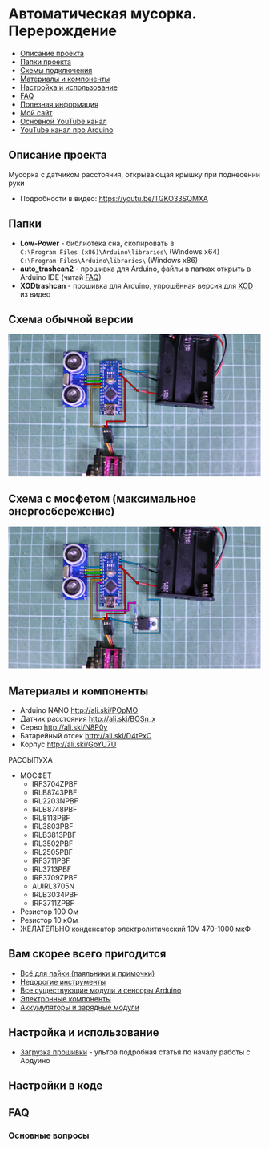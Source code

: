 
# Автоматическая мусорка. Перерождение
* [Описание проекта](#chapter-0)
* [Папки проекта](#chapter-1)
* [Схемы подключения](#chapter-2)
* [Материалы и компоненты](#chapter-3)
* [Настройка и использование](#chapter-4)
* [FAQ](#chapter-5)
* [Полезная информация](#chapter-6)
* [Мой сайт](http://alexgyver.ru/)
* [Основной YouTube канал](https://www.youtube.com/channel/UCgtAOyEQdAyjvm9ATCi_Aig?sub_confirmation=1)
* [YouTube канал про Arduino](https://www.youtube.com/channel/UC4axiS76D784-ofoTdo5zOA?sub_confirmation=1)

<a id="chapter-0"></a>
## Описание проекта
Мусорка с датчиком расстояния, открывающая крышку при поднесении руки
- Подробности в видео: https://youtu.be/TGKO33SQMXA

<a id="chapter-1"></a>
## Папки
- **Low-Power** - библиотека сна, скопировать в  
`C:\Program Files (x86)\Arduino\libraries\` (Windows x64)  
`C:\Program Files\Arduino\libraries\` (Windows x86)
- **auto_trashcan2** - прошивка для Arduino, файлы в папках открыть в Arduino IDE (читай [FAQ](#chapter-5))
- **XODtrashcan** - прошивка для Arduino, упрощённая версия для [XOD](https://goo.gl/teWUBm) из видео

<a id="chapter-2"></a>
## Схема обычной версии
![СХЕМА](https://github.com/AlexGyver/automaticTrashcan_v2/blob/master/scheme1.jpg)

## Схема с мосфетом (максимальное энергосбережение)
![СХЕМА](https://github.com/AlexGyver/automaticTrashcan_v2/blob/master/scheme2.jpg)

<a id="chapter-3"></a>
## Материалы и компоненты
* Arduino NANO http://ali.ski/POpMO
* Датчик расстояния http://ali.ski/BOSn_x
* Серво http://ali.ski/N8P0y
* Батарейный отсек http://ali.ski/D4tPxC
* Корпус http://ali.ski/GpYU7U

РАССЫПУХА
* МОСФЕТ 
  + IRF3704ZPBF
  + IRLB8743PBF
  + IRL2203NPBF
  + IRLB8748PBF
  + IRL8113PBF
  + IRL3803PBF
  + IRLB3813PBF
  + IRL3502PBF
  + IRL2505PBF
  + IRF3711PBF
  + IRL3713PBF
  + IRF3709ZPBF
  + AUIRL3705N
  + IRLB3034PBF
  + IRF3711ZPBF
* Резистор 100 Ом
* Резистор 10 кОм
* ЖЕЛАТЕЛЬНО конденсатор электролитический 10V 470-1000 мкФ


## Вам скорее всего пригодится
* [Всё для пайки (паяльники и примочки)](http://alexgyver.ru/all-for-soldering/)
* [Недорогие инструменты](http://alexgyver.ru/my_instruments/)
* [Все существующие модули и сенсоры Arduino](http://alexgyver.ru/arduino_shop/)
* [Электронные компоненты](http://alexgyver.ru/electronics/)
* [Аккумуляторы и зарядные модули](http://alexgyver.ru/18650/)

<a id="chapter-4"></a>
## Настройка и использование
* [Загрузка прошивки](http://alexgyver.ru/arduino-first/) - ультра подробная статья по началу работы с Ардуино

## Настройки в коде


<a id="chapter-5"></a>
## FAQ
### Основные вопросы
